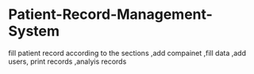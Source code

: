 # Patient-Record-Management-System
 fill patient record according to the sections ,add compainet ,fill data ,add users, print records ,analyis records

